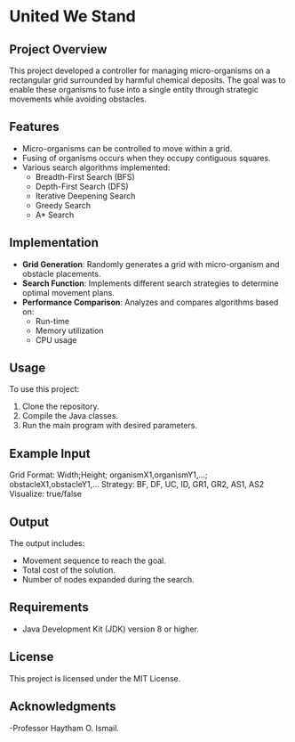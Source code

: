 # United We Stand

## Project Overview
This project developed a controller for managing micro-organisms on a rectangular grid surrounded by harmful chemical deposits. The goal was to enable these organisms to fuse into a single entity through strategic movements while avoiding obstacles.

## Features
- Micro-organisms can be controlled to move within a grid.
- Fusing of organisms occurs when they occupy contiguous squares.
- Various search algorithms implemented:
  - Breadth-First Search (BFS)
  - Depth-First Search (DFS)
  - Iterative Deepening Search
  - Greedy Search
  - A* Search

## Implementation
- **Grid Generation**: Randomly generates a grid with micro-organism and obstacle placements.
- **Search Function**: Implements different search strategies to determine optimal movement plans.
- **Performance Comparison**: Analyzes and compares algorithms based on:
  - Run-time
  - Memory utilization
  - CPU usage

## Usage
To use this project:
1. Clone the repository.
2. Compile the Java classes.
3. Run the main program with desired parameters.

## Example Input
Grid Format: Width;Height; organismX1,organismY1,...; obstacleX1,obstacleY1,... Strategy: BF, DF, UC, ID, GR1, GR2, AS1, AS2 Visualize: true/false


## Output
The output includes:
- Movement sequence to reach the goal.
- Total cost of the solution.
- Number of nodes expanded during the search.

## Requirements
- Java Development Kit (JDK) version 8 or higher.

## License
This project is licensed under the MIT License.

## Acknowledgments
-Professor Haytham O. Ismail.
